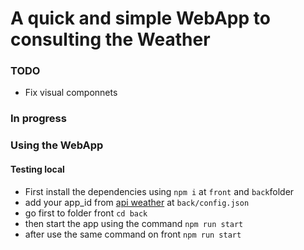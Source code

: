 # A quick and simple WebApp to consulting the Weather

### TODO 
- Fix visual componnets

### In progress

### Using the WebApp
#### Testing local

- First install the dependencies using `npm i` at `front` and `back`folder
- add your app_id from [api weather](https://openweathermap.org/current#name) at `back/config.json`
- go first to folder front `cd back`
- then start the app using the command `npm run start`
- after use the same command on front `npm run start`
